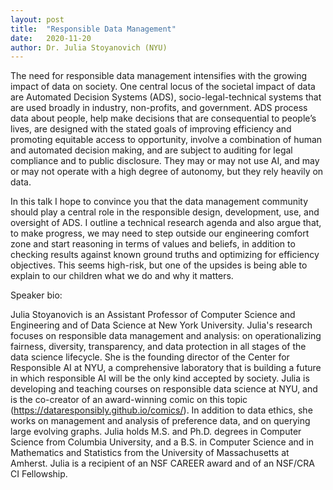 ```yaml
---
layout: post
title:  "Responsible Data Management"
date:   2020-11-20
author: Dr. Julia Stoyanovich (NYU)
---
```


The need for responsible data management intensifies with the growing impact of data on society. One central locus of the societal impact of data are Automated Decision Systems (ADS), socio-legal-technical systems that are used broadly in industry, non-profits, and government. ADS process data about people, help make decisions that are consequential to people’s lives, are designed with the stated goals of improving efficiency and promoting equitable access to opportunity, involve a combination of human and automated decision making, and are subject to auditing for legal compliance and to public disclosure. They may or may not use AI, and may or may not operate with a high degree of autonomy, but they rely heavily on data.

In this talk I hope to convince you that the data management community should play a central role in the responsible design, development, use, and oversight of ADS. I outline a technical research agenda and also argue that, to make progress, we may need to step outside our engineering comfort zone and start reasoning in terms of values and beliefs, in addition to checking results against known ground truths and optimizing for efficiency objectives. This seems high-risk, but one of the upsides is being able to explain to our children what we do and why it matters.

Speaker bio:

Julia Stoyanovich is an Assistant Professor of Computer Science and Engineering and of Data Science at New York University.  Julia's research focuses on responsible data management and analysis: on operationalizing fairness, diversity, transparency, and data protection in all stages of the data science lifecycle. She is the founding director of the Center for Responsible AI at NYU, a comprehensive  laboratory that is building a future in which responsible AI will be the only kind accepted by society.  Julia is developing and  teaching courses on responsible data science at NYU, and is the co-creator of an award-winning comic on this topic (https://dataresponsibly.github.io/comics/). In addition to data ethics, she works on management and analysis of preference data, and on querying large evolving graphs.  Julia holds M.S. and Ph.D. degrees in Computer Science from Columbia University, and a B.S. in Computer Science and in Mathematics and Statistics from the University of Massachusetts at Amherst. Julia is a recipient of an NSF CAREER award and of an NSF/CRA CI Fellowship.
